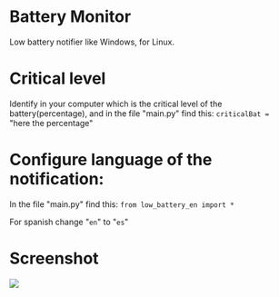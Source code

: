 # Battery Monitor
Low battery notifier like Windows, for Linux.

# Critical level

Identify in your computer which is the critical level of the battery(percentage), and in the file "main.py" find this:
`criticalBat = ` "here the percentage"

# Configure language of the notification:
In the file "main.py" find this:
`from low_battery_en import *`

For spanish change "`en`" to "`es`"

# Screenshot
<img src="https://image.ibb.co/nGSuf7/battery_monitor.png" />
